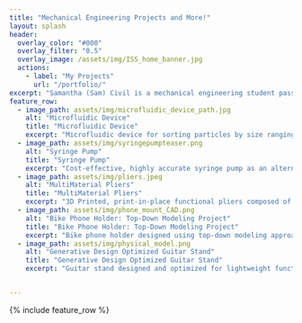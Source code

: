 ```yaml
---
title: "Mechanical Engineering Projects and More!"
layout: splash
header:
  overlay_color: "#000"
  overlay_filter: "0.5"
  overlay_image: /assets/img/ISS_home_banner.jpg
  actions:
    - label: "My Projects"
      url: "/portfolio/"
excerpt: "Samantha (Sam) Civil is a mechanical engineering student passionate about additive manufacturing, the aerospace industry, and funky music!"
feature_row:
  - image_path: assets/img/microfluidic_device_path.jpg
    alt: "Microfluidic Device"
    title: "Microfluidic Device"
    excerpt: "Microfluidic device for sorting particles by size ranging from 125 – 150 μm, and 425 – 500 μm."
  - image_path: assets/img/syringepumpteaser.png
    alt: "Syringe Pump"
    title: "Syringe Pump"
    excerpt: "Cost-effective, highly accurate syringe pump as an alternative to expensive commercial models."
  - image_path: assets/img/pliers.jpeg
    alt: "MultiMaterial Pliers"
    title: "MultiMaterial Pliers"
    excerpt: "3D Printed, print-in-place functional pliers composed of PLA and TPU components."
  - image_path: assets/img/phone_mount_CAD.png
    alt: "Bike Phone Holder: Top-Down Modeling Project"
    title: "Bike Phone Holder: Top-Down Modeling Project"
    excerpt: "Bike phone holder designed using top-down modeling approach, with no additional tools needed for implementation and snap orientations in landscape and portrait mode."
  - image_path: assets/img/physical_model.png
    alt: "Generative Design Optimized Guitar Stand"
    title: "Generative Design Optimized Guitar Stand"
    excerpt: "Guitar stand designed and optimized for lightweight functionality using generative design."


---
```


{% include feature_row %}

